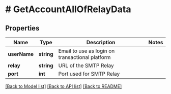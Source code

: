 # # GetAccountAllOfRelayData

## Properties

Name | Type | Description | Notes
------------ | ------------- | ------------- | -------------
**userName** | **string** | Email to use as login on transactional platform |
**relay** | **string** | URL of the SMTP Relay |
**port** | **int** | Port used for SMTP Relay |

[[Back to Model list]](../../README.md#models) [[Back to API list]](../../README.md#endpoints) [[Back to README]](../../README.md)
